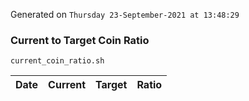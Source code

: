 Generated on `Thursday 23-September-2021 at 13:48:29`

### Current to Target Coin Ratio
`current_coin_ratio.sh`

Date|Current|Target|Ratio
---|---|---|---
